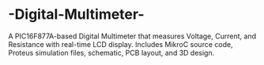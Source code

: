# -Digital-Multimeter-
A PIC16F877A-based Digital Multimeter that measures Voltage, Current, and Resistance with real-time LCD display. Includes MikroC source code, Proteus simulation files, schematic, PCB layout, and 3D design.
